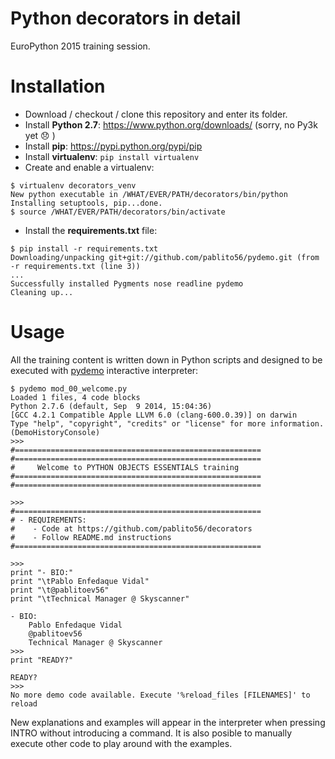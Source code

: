 Python decorators in detail
===========================
EuroPython 2015 training session.


# Installation

- Download / checkout / clone this repository and enter its folder.
- Install **Python 2.7**: https://www.python.org/downloads/ (sorry, no Py3k yet :disappointed: )
- Install **pip**: https://pypi.python.org/pypi/pip
- Install **virtualenv**: `pip install virtualenv`
- Create and enable a virtualenv:

```shell
$ virtualenv decorators_venv
New python executable in /WHAT/EVER/PATH/decorators/bin/python
Installing setuptools, pip...done.
$ source /WHAT/EVER/PATH/decorators/bin/activate
```

- Install the **requirements.txt** file:

```shell
$ pip install -r requirements.txt
Downloading/unpacking git+git://github.com/pablito56/pydemo.git (from -r requirements.txt (line 3))
...
Successfully installed Pygments nose readline pydemo
Cleaning up...
```


# Usage

All the training content is written down in Python scripts and designed to be executed with [pydemo](https://github.com/pablito56/pydemo "pydemo GitHub repository") interactive interpreter:
```shell
$ pydemo mod_00_welcome.py
Loaded 1 files, 4 code blocks
Python 2.7.6 (default, Sep  9 2014, 15:04:36)
[GCC 4.2.1 Compatible Apple LLVM 6.0 (clang-600.0.39)] on darwin
Type "help", "copyright", "credits" or "license" for more information.
(DemoHistoryConsole)
>>>
#=======================================================
#=======================================================
#     Welcome to PYTHON OBJECTS ESSENTIALS training
#=======================================================
#=======================================================

>>>
#=======================================================
# - REQUIREMENTS:
#    - Code at https://github.com/pablito56/decorators
#    - Follow README.md instructions
#=======================================================

>>>
print "- BIO:"
print "\tPablo Enfedaque Vidal"
print "\t@pablitoev56"
print "\tTechnical Manager @ Skyscanner"

- BIO:
	Pablo Enfedaque Vidal
	@pablitoev56
	Technical Manager @ Skyscanner
>>>
print "READY?"

READY?
>>>
No more demo code available. Execute '%reload_files [FILENAMES]' to reload
```

New explanations and examples will appear in the interpreter when pressing INTRO without introducing a command. It is also posible to manually execute other code to play around with the examples.
